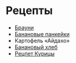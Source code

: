 # Рецепты

- [Брауни](brownie.md)
- [Банановые панкейки](banan.md)
- Картофель «Айдахо»
- [Банановый хлеб](banana_bread.md)
- [Рецпет Курицы](chiken.md)